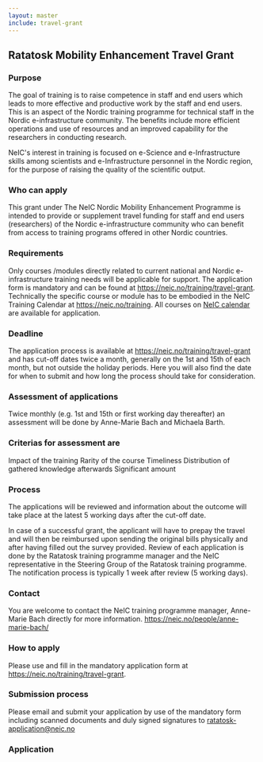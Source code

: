 ```yaml
---
layout: master
include: travel-grant
---
```


## Ratatosk Mobility Enhancement Travel Grant

### Purpose
The goal of training is to raise competence in staff and end users which leads to more effective and productive work by the staff and end users. This is an aspect of the Nordic training programme for technical staff in the Nordic e-infrastructure community. The benefits include more efficient operations and use of resources and an improved capability for the researchers in conducting research.
 
NeIC's interest in training is focused on e-Science and e-Infrastructure skills among scientists and e-Infrastructure personnel in the Nordic region, for the purpose of raising the quality of the scientific output.
 
### Who can apply
This grant under The NeIC Nordic Mobility Enhancement Programme is intended to provide or supplement travel funding for staff and end users (researchers) of the Nordic e-infrastructure community who can benefit from access to training programs offered in other Nordic countries.
 
### Requirements
Only courses /modules directly related to current national and Nordic e-infrastructure training needs will be applicable for support. The application form is mandatory and can be found at https://neic.no/training/travel-grant.
Technically the specific course or module has to be embodied in the NeIC Training Calendar at https://neic.no/training.
All courses on [NeIC calendar](https://neic.no/training) are available for application.
 
### Deadline
The application process is available at https://neic.no/training/travel-grant and has cut-off dates twice a month, generally on the 1st and 15th of each month, but not outside the holiday periods.
Here you will also find the date for when to submit and how long the process should take for consideration.              

### Assessment of applications
Twice monthly (e.g. 1st and 15th or first working day thereafter) an assessment will be done by Anne-Marie Bach and Michaela Barth.

### Criterias for assessment are
Impact of the training
Rarity of the course
Timeliness
Distribution of gathered knowledge afterwards
Significant amount 


### Process
The applications will be reviewed and information about the outcome will take place at the latest 5 working days after the cut-off date.

In case of a successful grant, the applicant will have to prepay the travel and will then be reimbursed upon sending the original bills physically and after having filled out the survey provided.
Review of each application is done by the Ratatosk training programme manager and the NeIC representative in the Steering Group of the Ratatosk training programme.
The notification process is typically 1 week after review (5 working days).
 
### Contact
You are welcome to contact the NeIC training programme manager, Anne-Marie Bach directly for more information. https://neic.no/people/anne-marie-bach/

### How to apply  
Please use and fill in the mandatory application form at https://neic.no/training/travel-grant. 

### Submission process
Please email and submit your application by use of the mandatory form including scanned documents and duly signed signatures to ratatosk-application@neic.no

### Application



